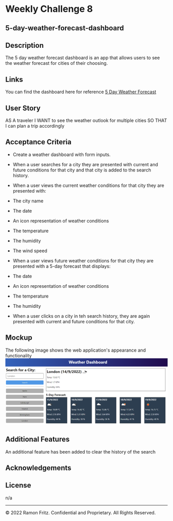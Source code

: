# Weekly Challenge 8

## 5-day-weather-forecast-dashboard

## Description

The 5 day weather forecast dashboard is an app that allows users to see the weather forecast for cities of their choosing.

## Links
You can find the dashboard here for reference [5 Day Weather Forecast](https://urbanpatrol.github.io/5-day-weather-forecast-dashboard/index.html)

## User Story
AS A traveler
I WANT to see the weather outlook for multiple cities
SO THAT I can plan a trip accordingly

## Acceptance Criteria
* Create a weather dashboard with form inputs.
* When a user searches for a city they are presented with current and future conditions for that city and that city is added to the search history.

* When a user views the current weather conditions for that city they are presented with:
* The city name
* The date
* An icon representation of weather conditions
* The temperature
* The humidity
* The wind speed

* When a user views future weather conditions for that city they are presented with a 5-day forecast that displays:
* The date
* An icon representation of weather conditions
* The temperature
* The humidity

* When a user clicks on a city in teh search history, they are again presented with current and future conditions for that city.

## Mockup
The following image shows the web application's appearance and functionality
![alt text](./assets/images/application-demo.jpeg)

## Additional Features
An additional feature has been added to clear the history of the search

## Acknowledgements


## License

n/a



---

© 2022 Ramon Fritz. Confidential and Proprietary. All Rights Reserved.